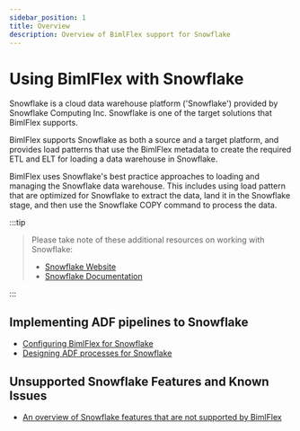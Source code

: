 ```yaml
---
sidebar_position: 1
title: Overview
description: Overview of BimlFlex support for Snowflake
---
```

# Using BimlFlex with Snowflake

Snowflake is a cloud data warehouse platform ('Snowflake') provided by Snowflake Computing Inc. Snowflake is one of the target solutions that BimlFlex supports.

BimlFlex supports Snowflake as both a source and a target platform, and provides load patterns that use the BimlFlex metadata to create the required ETL and ELT for loading a data warehouse in Snowflake.

BimlFlex uses Snowflake's best practice approaches to loading and managing the Snowflake data warehouse. This includes using load pattern that are optimized for Snowflake to extract the data, land it in the Snowflake stage, and then use the Snowflake COPY command to process the data.
:::tip


> Please take note of these additional resources on working with Snowflake:
>
> * [Snowflake Website](https://www.snowflake.com/)  
> * [Snowflake Documentation](https://docs.snowflake.com/)

:::


## Implementing ADF pipelines to Snowflake

* [Configuring BimlFlex for Snowflake](bimlflex-snowflake-configuration-overview)
* [Designing ADF processes for Snowflake](bimlflex-snowflake-implementation-adf)

## Unsupported Snowflake Features and Known Issues

* [An overview of Snowflake features that are not supported by BimlFlex](bimlflex-snowflake-unsupported-features)
